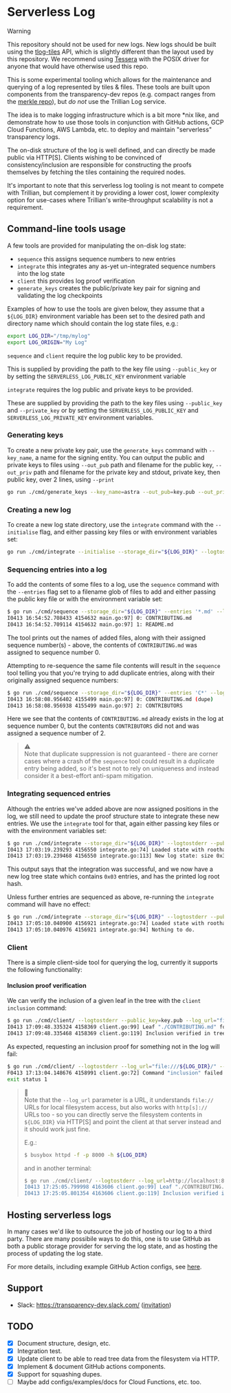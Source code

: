 # Serverless Log

> [!WARNING]
> This repository should not be used for new logs.
> New logs should be built using the [tlog-tiles](https://c2sp.org/tlog-tiles) API,
> which is slightly different than the layout used by this repository.
> We recommend using [Tessera](https://github.com/transparency-dev/tessera) with
> the POSIX driver for anyone that would have otherwise used this repo.

This is some experimental tooling which allows for the maintenance and querying
of a log represented by tiles & files. These tools are built upon components
from the transparency-dev repos (e.g. compact ranges from the
[merkle repo](https://github.com/transparency-dev/merkle)), but *do not* use
the Trillian Log service.

The idea is to make logging infrastructure which is a bit more *nix like, and
demonstrate how to use those tools in conjunction with GitHub actions, GCP Cloud
Functions, AWS Lambda, etc. to deploy and maintain "serverless" transparency logs.

The on-disk structure of the log is well defined, and can directly be made
public via HTTP[S]. Clients wishing to be convinced of consistency/inclusion are
responsible for constructing the proofs themselves by fetching the tiles
containing the required nodes.

It's important to note that this serverless log tooling is not meant to compete
with Trillian, but complement it by providing a lower cost, lower complexity
option for use-cases where Trillian's write-throughput scalability is not a
requirement.

## Command-line tools usage

A few tools are provided for manipulating the on-disk log state:

- `sequence` this assigns sequence numbers to new entries
- `integrate` this integrates any as-yet un-integrated sequence numbers into
   the log state
- `client` this provides log proof verification
- `generate_keys` creates the public/private key pair for signing and
   validating the log checkpoints

Examples of how to use the tools are given below, they assume that a `${LOG_DIR}`
environment variable has been set to the desired path and directory name which
should contain the log state files, e.g.:

```bash
export LOG_DIR="/tmp/mylog"
export LOG_ORIGIN="My Log"
```

`sequence` and `client` require the log public key to be provided.

This is supplied by providing the path to the key file using `--public_key`
or by setting the `SERVERLESS_LOG_PUBLIC_KEY` environment variable

`integrate` requires the log public and private keys to be provided.

These are supplied by providing the path to the key files using
`--public_key` and `--private_key` or by setting the
 `SERVERLESS_LOG_PUBLIC_KEY` and `SERVERLESS_LOG_PRIVATE_KEY` environment variables.

### Generating keys

To create a new private key pair, use the `generate_keys` command with `--key_name`, a name
for the signing entity. You can output the public and private keys to files using
`--out_pub` path and filename for the public key,
`--out_priv` path and filename for the private key
and stdout, private key, then public key, over 2 lines, using `--print`

```bash
go run ./cmd/generate_keys --key_name=astra --out_pub=key.pub --out_priv=key
```

### Creating a new log

To create a new log state directory, use the `integrate` command with the `--initialise`
flag, and either passing key files or with environment variables set:

```bash
go run ./cmd/integrate --initialise --storage_dir="${LOG_DIR}" --logtostderr --public_key=key.pub --private_key=key --origin="${LOG_ORIGIN}"
```

### Sequencing entries into a log

To add the contents of some files to a log, use the `sequence` command with the
`--entries` flag set to a filename glob of files to add and either passing the public key
file or with the environment variable set:

```bash
$ go run ./cmd/sequence --storage_dir="${LOG_DIR}" --entries '*.md' --logtostderr --public_key=key.pub --origin="${LOG_ORIGIN}"
I0413 16:54:52.708433 4154632 main.go:97] 0: CONTRIBUTING.md
I0413 16:54:52.709114 4154632 main.go:97] 1: README.md
```

The tool prints out the names of added files, along with their assigned sequence
number(s) - above, the contents of `CONTRIBUTING.md` was assigned to sequence number
0.

Attempting to re-sequence the same file contents will result in the `sequence`
tool telling you that you're trying to add duplicate entries, along with their
originally assigned sequence numbers:

```bash
$ go run ./cmd/sequence --storage_dir="${LOG_DIR}" --entries 'C*' --logtostderr --public_key=key.pub --origin="${LOG_ORIGIN}"
I0413 16:58:08.956402 4155499 main.go:97] 0: CONTRIBUTING.md (dupe)
I0413 16:58:08.956938 4155499 main.go:97] 2: CONTRIBUTORS
```

Here we see that the contents of `CONTRIBUTING.md` already exists in the log at
sequence number 0, but the contents `CONTRIBUTORS` did not and was assigned a
sequence number of 2.

> :warning: </br>
> Note that duplicate suppression is not guaranteed - there are corner
> cases where a crash of the `sequence` tool could result in a duplicate entry
> being added, so it's best not to rely on uniqueness and instead consider it
> a best-effort anti-spam mitigation.

### Integrating sequenced entries

Although the entries we've added above are now assigned positions in the log, we
still need to update the proof structure state to integrate these new entries.
We use the `integrate` tool for that, again either passing key files or with the
environment variables set:

```bash
$ go run ./cmd/integrate --storage_dir="${LOG_DIR}" --logtostderr --public_key=key.pub --private_key=key --origin="${LOG_ORIGIN}"
I0413 17:03:19.239293 4156550 integrate.go:74] Loaded state with roothash
I0413 17:03:19.239468 4156550 integrate.go:113] New log state: size 0x3 hash: 615a21da1739d901be4b1b44aed9cfcfdc044d18842f554a381bba4bff687aff
```

This output says that the integration was successful, and we now have a new log
tree state which contains `0x03` entries, and has the printed log root hash.

Unless further entries are sequenced as above, re-running the `integrate` command
will have no effect:

```bash
$ go run ./cmd/integrate --storage_dir="${LOG_DIR}" --logtostderr --public_key=key.pub --private_key=key --origin="${LOG_ORIGIN}"
I0413 17:05:10.040900 4156921 integrate.go:74] Loaded state with roothash 615a21da1739d901be4b1b44aed9cfcfdc044d18842f554a381bba4bff687aff
I0413 17:05:10.040976 4156921 integrate.go:94] Nothing to do.
```

### Client

There is a simple client-side tool for querying the log, currently it supports
the following functionality:

#### Inclusion proof verification

We can verify the inclusion of a given leaf in the tree with the `client inclusion`
command:

```bash
$ go run ./cmd/client/ --logtostderr --public_key=key.pub --log_url="file:///${LOG_DIR}/" --origin="${LOG_ORIGIN}" inclusion ./CONTRIBUTING.md
I0413 17:09:48.335324 4158369 client.go:99] Leaf "./CONTRIBUTING.md" found at index 0
I0413 17:09:48.335468 4158369 client.go:119] Inclusion verified in tree size 3, with root 0x615a21da1739d901be4b1b44aed9cfcfdc044d18842f554a381bba4bff687aff
```

As expected, requesting an inclusion proof for something not in the log will fail:

```bash
$ go run ./cmd/client/ --logtostderr --log_url="file:///${LOG_DIR}/" --origin="${LOG_ORIGIN}" inclusion ./go.mod
F0413 17:13:04.148676 4158991 client.go:72] Command "inclusion" failed: "failed to lookup leaf index: leafhash unknown (open /${LOG_DIR}/leaves/67/48/64/2df7219529a9f2303e8668d60b70a6d7600f22e22fc612c26bd3c399ef: no such file or directory)"
exit status 1
```

> :frog: </br>
> Note that the `--log_url` parameter is a URL, it understands `file://`
> URLs for local filesystem access, but also works with `http[s]://` URLs too - so
> you can directly serve the filesystem contents in `${LOG_DIR}` via HTTP[S] and point
> the client at that server instead and it should work just fine.
>
> E.g.:
>
> ```bash
> $ busybox httpd -f -p 8000 -h ${LOG_DIR}
> ```
>
> and in another terminal:
>
> ```bash
> $ go run ./cmd/client/ --logtostderr --log_url=http://localhost:8000 --origin=${LOG_ORIGIN}" inclusion ./CONTRIBUTING.md
> I0413 17:25:05.799998 4163606 client.go:99] Leaf "./CONTRIBUTING.md" found at index 0
> I0413 17:25:05.801354 4163606 client.go:119] Inclusion verified in tree size 3, with root 0x615a21da1739d901be4b1b44aed9cfcfdc044d18842f554a381bba4bff687aff
> ```

## Hosting serverless logs

In many cases we'd like to outsource the job of hosting our log to a third
party. There are many possibile ways to do this, one is to use GitHub as both
a public storage provider for serving the log state, and as hosting the process
of updating the log state.

For more details, including example GitHub Action configs, see
[here](./deploy/github).

## Support

- Slack: https://transparency-dev.slack.com/ ([invitation](https://transparency.dev/slack/))

## TODO

- [X] Document structure, design, etc.
- [X] Integration test.
- [X] Update client to be able to read tree data from the filesystem via HTTP.
- [X] Implement & document GitHub actions components.
- [X] Support for squashing dupes.
- [ ] Maybe add configs/examples/docs for Cloud Functions, etc. too.
